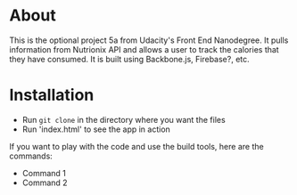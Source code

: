 # About

This is the optional project 5a from Udacity's Front End Nanodegree. It pulls information
from Nutrionix API and allows a user to track the calories that they have consumed. It is
built using Backbone.js, Firebase?, etc.

# Installation

- Run `git clone` in the directory where you want the files
- Run 'index.html' to see the app in action

If you want to play with the code and use the build tools, here are the commands:
- Command 1
- Command 2